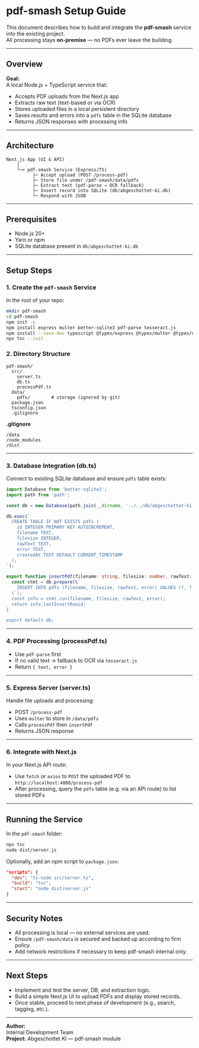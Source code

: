 # pdf-smash Setup Guide

This document describes how to build and integrate the **pdf-smash** service into the existing project.  
All processing stays **on-premise** — no PDFs ever leave the building.

---

## Overview

**Goal:**  
A local Node.js + TypeScript service that:
- Accepts PDF uploads from the Next.js app
- Extracts raw text (text-based or via OCR)
- Stores uploaded files in a local persistent directory
- Saves results and errors into a `pdfs` table in the SQLite database
- Returns JSON responses with processing info

---

## Architecture

```
Next.js App (UI & API)
    │
    └─> pdf-smash Service (Express/TS)
          ├─ Accept upload (POST /process-pdf)
          ├─ Store file under /pdf-smash/data/pdfs
          ├─ Extract text (pdf-parse → OCR fallback)
          ├─ Insert record into SQLite (db/abgeschottet-ki.db)
          └─ Respond with JSON
```

---

## Prerequisites

- Node.js 20+
- Yarn or npm
- SQLite database present in `db/abgeschottet-ki.db`

---

## Setup Steps

### 1. Create the `pdf-smash` Service

In the root of your repo:
```bash
mkdir pdf-smash
cd pdf-smash
npm init -y
npm install express multer better-sqlite3 pdf-parse tesseract.js
npm install --save-dev typescript @types/express @types/multer @types/node
npx tsc --init
```

### 2. Directory Structure

```
pdf-smash/
  src/
    server.ts
    db.ts
    processPdf.ts
  data/
    pdfs/        # storage (ignored by git)
  package.json
  tsconfig.json
  .gitignore
```

**.gitignore**
```
/data
/node_modules
/dist
```

---

### 3. Database Integration (db.ts)

Connect to existing SQLite database and ensure `pdfs` table exists:
```ts
import Database from 'better-sqlite3';
import path from 'path';

const db = new Database(path.join(__dirname, '../../db/abgeschottet-ki.db'));

db.exec(`
  CREATE TABLE IF NOT EXISTS pdfs (
    id INTEGER PRIMARY KEY AUTOINCREMENT,
    filename TEXT,
    filesize INTEGER,
    rawText TEXT,
    error TEXT,
    createdAt TEXT DEFAULT CURRENT_TIMESTAMP
  );
`);

export function insertPdf(filename: string, filesize: number, rawText: string | null, error: string | null) {
  const stmt = db.prepare(\`
    INSERT INTO pdfs (filename, filesize, rawText, error) VALUES (?, ?, ?, ?)
  \`);
  const info = stmt.run(filename, filesize, rawText, error);
  return info.lastInsertRowid;
}

export default db;
```

---

### 4. PDF Processing (processPdf.ts)

- Use `pdf-parse` first
- If no valid text → fallback to OCR via `tesseract.js`
- Return `{ text, error }`

---

### 5. Express Server (server.ts)

Handle file uploads and processing:
- POST `/process-pdf`
- Uses `multer` to store in `/data/pdfs`
- Calls `processPdf` then `insertPdf`
- Returns JSON response

---

### 6. Integrate with Next.js

In your Next.js API route:
- Use `fetch` or `axios` to `POST` the uploaded PDF to `http://localhost:4000/process-pdf`
- After processing, query the `pdfs` table (e.g. via an API route) to list stored PDFs

---

## Running the Service

In the `pdf-smash` folder:
```bash
npx tsc
node dist/server.js
```

Optionally, add an npm script to `package.json`:
```json
"scripts": {
  "dev": "ts-node src/server.ts",
  "build": "tsc",
  "start": "node dist/server.js"
}
```

---

## Security Notes

- All processing is local — no external services are used.
- Ensure `/pdf-smash/data` is secured and backed up according to firm policy.
- Add network restrictions if necessary to keep pdf-smash internal only.

---

## Next Steps

- Implement and test the server, DB, and extraction logic.
- Build a simple Next.js UI to upload PDFs and display stored records.
- Once stable, proceed to next phase of development (e.g., search, tagging, etc.).

---

**Author:**  
Internal Development Team  
**Project:** Abgeschottet KI — pdf-smash module
